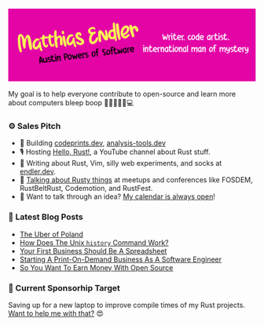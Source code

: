 ![Rad header](drawing.svg)

My goal is to help everyone contribute to open-source and learn more about
computers bleep boop 🤖👾👨🏻‍⚙️💻

### ⚙️ Sales Pitch

* 🌊 Building [codeprints.dev](https://codeprints.dev/), [analysis-tools.dev](https://analysis-tools.dev/)
* 🎙 Hosting [Hello, Rust!](https://hello-rust.show/), a YouTube channel about
  Rust stuff.
* 🧦 Writing about Rust, Vim, silly web experiments, and socks at [endler.dev](https://endler.dev/).
* 🐠 [Talking about Rusty things](https://endler.dev/talks/) at meetups and conferences like FOSDEM, RustBeltRust, Codemotion, and RustFest.
* 📆 Want to talk through an idea? [My calendar is always open](https://calendly.com/matthias-endler)!

### 📝 Latest Blog Posts

<!-- BLOG-POST-LIST:START -->
- [The Uber of Poland](https://endler.dev/2021/uber-of-poland/)
- [How Does The Unix `history` Command Work?](https://endler.dev/2021/history/)
- [Your First Business Should Be A Spreadsheet](https://endler.dev/2021/first-business/)
- [Starting A Print-On-Demand Business As A Software Engineer](https://endler.dev/2021/codeprints/)
- [So You Want To Earn Money With Open Source](https://endler.dev/2021/oss-money/)
<!-- BLOG-POST-LIST:END -->

### 🎯 Current Sponsorhip Target

Saving up for a new laptop to improve compile times of my Rust projects. [Want to help me with that?](https://github.com/sponsors/mre/) 😍 
